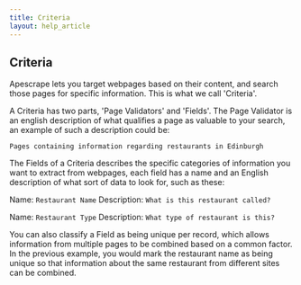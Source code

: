 ```yaml
---
title: Criteria
layout: help_article
---
```


## Criteria

Apescrape lets you target webpages based on their content, and search those pages for specific information. This is what we call 'Criteria'.

A Criteria has two parts, 'Page Validators' and 'Fields'. The Page Validator is an english description of what qualifies a page as valuable to your search, an example of such a description could be:

`Pages containing information regarding restaurants in Edinburgh`

The Fields of a Criteria describes the specific categories of information you want to extract from webpages, each field has a name and an English description of what sort of data to look for, such as these:

Name: `Restaurant Name`
Description: `What is this restaurant called?`

Name: `Restaurant Type`
Description: `What type of restaurant is this?`

You can also classify a Field as being unique per record, which allows information from multiple pages to be combined based on a common factor. In the previous example, you would mark the restaurant name as being unique so that information about the same restaurant from different sites can be combined.